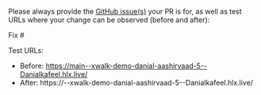 Please always provide the [GitHub issue(s)](../issues) your PR is for, as well as test URLs where your change can be observed (before and after):

Fix #<gh-issue-id>

Test URLs:
- Before: https://main--xwalk-demo-danial-aashirvaad-5--Danialkafeel.hlx.live/
- After: https://<branch>--xwalk-demo-danial-aashirvaad-5--Danialkafeel.hlx.live/
